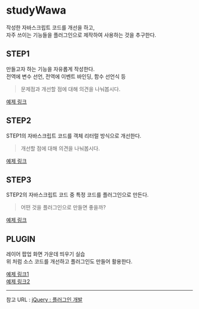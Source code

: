 # studyWawa
작성한 자바스크립트 코드를 개선을 하고,  
자주 쓰이는 기능들을 플러그인으로 제작하여 사용하는 것을 추구한다.

## STEP1
만들고자 하는 기능을 자유롭게 작성한다.  
전역에 변수 선언, 전역에 이벤트 바인딩, 함수 선언식 등  
> 문제점과 개선할 점에 대해 의견을 나눠봅시다.

[예제 링크](https://hanjins.github.io/studyWawa/example1.html)

## STEP2
STEP1의 자바스크립트 코드를 객체 리터럴 방식으로 개선한다.  
> 개선할 점에 대해 의견을 나눠봅시다.

[예제 링크](https://hanjins.github.io/studyWawa/example2.html)

## STEP3
STEP2의 자바스크립트 코드 중 특정 코드를 플러그인으로 만든다.  
> 어떤 것을 플러그인으로 만들면 좋을까?

[예제 링크](https://hanjins.github.io/studyWawa/example3.html)

## PLUGIN
레이어 팝업 화면 가운데 띄우기 실습  
위 처럼 소스 코드를 개선하고 플러그인도 만들어 활용한다.

[예제 링크1](https://hanjins.github.io/studyWawa/example4.html)  
[예제 링크2](https://hanjins.github.io/studyWawa/example5.html)

----

참고 URL : [jQuery : 플러그인 개발](http://www.nextree.co.kr/p9989/)